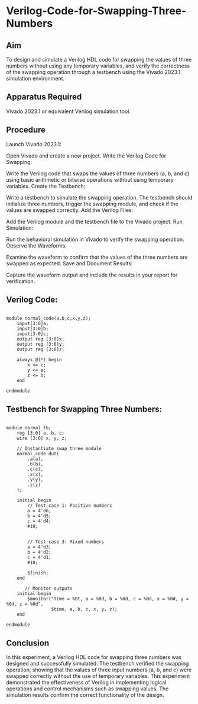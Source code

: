 # Verilog-Code-for-Swapping-Three-Numbers

## Aim

To design and simulate a Verilog HDL code for swapping the values of three numbers without using any temporary variables, and verify the correctness of the swapping operation through a testbench using the Vivado 2023.1 simulation environment.

## Apparatus Required

Vivado 2023.1 or equivalent Verilog simulation tool.

## Procedure

Launch Vivado 2023.1:

Open Vivado and create a new project.
Write the Verilog Code for Swapping:

Write the Verilog code that swaps the values of three numbers (a, b, and c) using basic arithmetic or bitwise operations without using temporary variables.
Create the Testbench:

Write a testbench to simulate the swapping operation. The testbench should initialize three numbers, trigger the swapping module, and check if the values are swapped correctly.
Add the Verilog Files:

Add the Verilog module and the testbench file to the Vivado project.
Run Simulation:

Run the behavioral simulation in Vivado to verify the swapping operation.
Observe the Waveforms:

Examine the waveform to confirm that the values of the three numbers are swapped as expected.
Save and Document Results:

Capture the waveform output and include the results in your report for verification.

## Verilog Code:
```

module normal_code(a,b,c,x,y,z);
    input[3:0]a; 
    input[3:0]b;
    input[3:0]c;
    output reg [3:0]x; 
    output reg [3:0]y; 
    output reg [3:0]z;

    always @(*) begin
        x <= c;
        y <= a;
        z <= b;
    end

endmodule

```

## Testbench for Swapping Three Numbers:
```

module normal_tb;
    reg [3:0] a, b, c;
    wire [3:0] x, y, z;

    // Instantiate swap_three module
    normal_code dut(
        .a(a), 
        .b(b), 
        .c(c), 
        .x(x), 
        .y(y), 
        .z(z)
    );

    initial begin
        // Test case 1: Positive numbers
        a = 4'd6;
        b = 4'd5;
        c = 4'd4;
        #10;


        // Test case 3: Mixed numbers
        a = 4'd3;
        b = 4'd2;
        c = 4'd1;
        #10;

        $finish;
    end
    
       // Monitor outputs
    initial begin
        $monitor("Time = %0t, a = %0d, b = %0d, c = %0d, x = %0d, y = %0d, z = %0d",
                 $time, a, b, c, x, y, z);
    end

endmodule
```

## Conclusion
In this experiment, a Verilog HDL code for swapping three numbers was designed and successfully simulated. The testbench verified the swapping operation, showing that the values of three input numbers (a, b, and c) were swapped correctly without the use of temporary variables. This experiment demonstrated the effectiveness of Verilog in implementing logical operations and control mechanisms such as swapping values. The simulation results confirm the correct functionality of the design.
